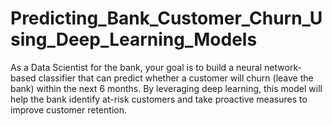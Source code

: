 # Predicting_Bank_Customer_Churn_Using_Deep_Learning_Models
As a Data Scientist for the bank, your goal is to build a neural network-based classifier that can predict whether a customer will churn (leave the bank) within the next 6 months. By leveraging deep learning, this model will help the bank identify at-risk customers and take proactive measures to improve customer retention.
